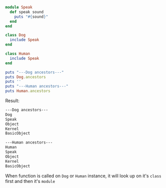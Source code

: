 ```ruby
module Speak
  def speak sound
    puts "#{sound}"
  end
end 

class Dog
  include Speak
end

class Human 
  include Speak
end

puts "---Dog ancestors---"
puts Dog.ancestors
puts ''
puts "---Human ancestors---"
puts Human.ancestors
```
Result:
```sh
---Dog ancestors---
Dog
Speak
Object
Kernel
BasicObject

---Human ancestors---
Human
Speak
Object
Kernel
BasicObject
```
When function is called on `Dog` or `Human` instance, it will look up on it's `class` first and then it's `module`
